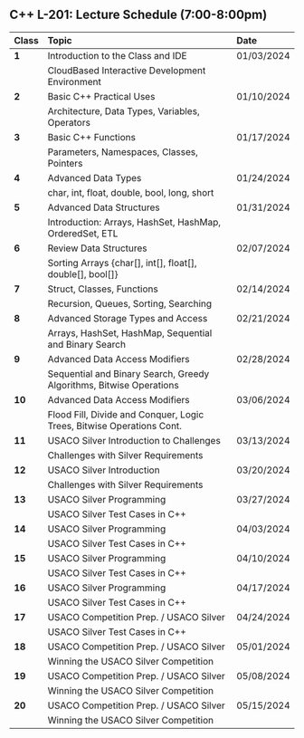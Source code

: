 ## C++ 	L-201: Lecture Schedule (7:00-8:00pm)

| Class      | Topic | Date |
| :---        |    :--------| :--------|
| **1** | Introduction to the Class and IDE 	| 01/03/2024 |
| | CloudBased Interactive Development Environment |
| **2** | Basic C++ Practical Uses | 01/10/2024 |
| | Architecture, Data Types, Variables, Operators |
| **3** | Basic C++ Functions | 01/17/2024 |
| | Parameters, Namespaces, Classes, Pointers |
| **4** |  Advanced Data Types | 01/24/2024 |
| | char, int, float, double, bool, long, short |
| **5** | Advanced Data Structures | 01/31/2024|
| | Introduction: Arrays, HashSet, HashMap, OrderedSet, ETL |
| **6** | Review Data Structures | 02/07/2024 |
| |  Sorting Arrays {char[], int[], float[], double[], bool[]} |
| **7** |	Struct, Classes, Functions | 02/14/2024 |
| | Recursion, Queues, Sorting, Searching |
| **8** | Advanced Storage Types and Access | 02/21/2024 |
| | Arrays, HashSet, HashMap, Sequential and Binary Search |
| **9** | Advanced Data Access Modifiers| 02/28/2024 |
| | Sequential and Binary Search, Greedy Algorithms, Bitwise Operations |
| **10** | Advanced Data Access Modifiers | 03/06/2024 |
| | Flood Fill, Divide and Conquer, Logic Trees, Bitwise Operations Cont. |
| **11** | USACO Silver Introduction to Challenges | 03/13/2024 |
| |  Challenges with Silver Requirements |
| **12** | USACO Silver Introduction  | 03/20/2024 |
| | Challenges with Silver Requirements |
| **13** |  USACO Silver Programming | 03/27/2024 |
| | USACO Silver Test Cases in C++ |
| **14** | USACO Silver Programming | 04/03/2024 |
| | USACO Silver Test Cases in C++ |
| **15** | USACO Silver Programming | 04/10/2024 |
| | USACO Silver Test Cases in C++ |
| **16** | USACO Silver Programming | 04/17/2024 |
| | USACO Silver Test Cases in C++  |
| **17** | USACO Competition Prep. / USACO Silver | 04/24/2024 |
| | USACO Silver Test Cases in C++  |
| **18** | USACO Competition Prep. / USACO Silver | 05/01/2024 |
| | Winning the USACO Silver Competition |
| **19** | USACO Competition Prep. / USACO Silver | 05/08/2024 |
| |   Winning the USACO Silver Competition |
| **20** | USACO Competition Prep. / USACO Silver | 05/15/2024 |
| |  Winning the USACO Silver Competition |


